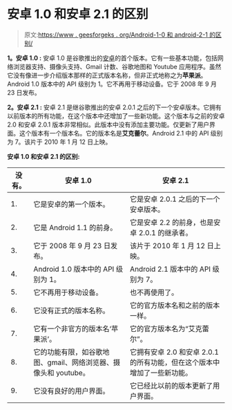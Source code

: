 # 安卓 1.0 和安卓 2.1 的区别

> 原文:[https://www . geesforgeks . org/Android-1-0 和 android-2-1 的区别/](https://www.geeksforgeeks.org/difference-between-android-1-0-and-android-2-1/)

**1。安卓 1.0 :**
安卓 1.0 是谷歌推出的[安卓](https://www.geeksforgeeks.org/introduction-to-android-development/)的首个版本。它有一些基本功能，包括网络浏览器支持、摄像头支持、Gmail 计数、谷歌地图和 Youtube 应用程序。虽然它没有像进一步介绍版本那样的正式版本名称，但非正式地称之为**苹果派**。Android 1.0 版本中的 API 级别为 1。它不再用于移动设备。它于 2008 年 9 月 23 日发布。

**2。安卓 2.1 :**
安卓 2.1 是继谷歌推出的安卓 2.0.1 之后的下一个安卓版本。它拥有以前版本的所有功能，在这个版本中还增加了一些新功能。这个版本与之前的安卓 2.0 和安卓 2.0.1 版本非常相似。此版本中没有添加主要功能。仅更新了用户界面。这个版本有一个版本名。它的版本名是**艾克蕾尔**。Android 2.1 中的 API 级别为 7。该片于 2010 年 1 月 12 日上映。

**安卓 1.0 和安卓 2.1 的区别:**

<center>

| 没有。 | 安卓 1.0 | 安卓 2.1 |
| --- | --- | --- |
| 1. | 它是安卓的第一个版本。 | 它是安卓 2.0.1 之后的下一个安卓版本。 |
| 2. | 它是 Android 1.1 的前身。 | 它是安卓 2.2 的前身，也是安卓 2.0.1 的继承者。 |
| 3. | 它于 2008 年 9 月 23 日发布。 | 该片于 2010 年 1 月 12 日上映。 |
| 4. | Android 1.0 版本中的 API 级别为 1。 | Android 2.1 版本中的 API 级别为 7。 |
| 5. | 它不再用于移动设备。 | 也不再使用了。 |
| 6. | 它没有正式的版本名称。 | 它的官方版本名和之前的版本一样。 |
| 7. | 它有一个非官方的版本名‘苹果派’。 | 它的官方版本名为“艾克蕾尔”。 |
| 8. | 它的功能有限，如谷歌地图、gmail、网络浏览器、摄像头和 youtube。 | 它拥有安卓 2.0 和安卓 2.0.1 的所有功能，但在这个版本中增加了一些新功能。 |
| 9. | 它没有良好的用户界面。 | 它已经比以前的版本更新了用户界面。 |

</center>